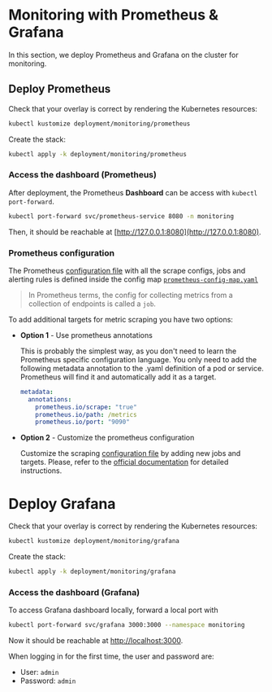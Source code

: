 # Monitoring with Prometheus & Grafana

In this section, we deploy Prometheus and Grafana on the cluster for monitoring.

## Deploy Prometheus

Check that your overlay is correct by rendering the Kubernetes resources:

```bash
kubectl kustomize deployment/monitoring/prometheus
```

Create the stack:

```bash
kubectl apply -k deployment/monitoring/prometheus
```

### Access the dashboard (Prometheus)

After deployment, the Prometheus **Dashboard** can be access with `kubectl port-forward`.

```bash
kubectl port-forward svc/prometheus-service 8080 -n monitoring
```

Then, it should be reachable at [http://127.0.0.1:8080](http://127.0.0.1:8080).

### Prometheus configuration

The Prometheus [configuration file](https://prometheus.io/docs/prometheus/latest/configuration/configuration/) with all the scrape configs, jobs and alerting rules is defined inside the config map
[`prometheus-config-map.yaml`](../../deployment/monitoring/prometheus/prometheus-config-map.yaml)

> In Prometheus terms, the config for collecting metrics from a collection of endpoints is called a `job`.

To add additional targets for metric scraping you have two options:

- **Option 1** - Use prometheus annotations
    
  This is probably the simplest way, as you don't need to learn the Prometheus specific configuration language.
  You only need to add the following metadata annotation to the .yaml definition of a pod or service.
  Prometheus will find it and automatically add it as a target.

  ```yaml
  metadata:
    annotations:
      prometheus.io/scrape: "true"
      prometheus.io/path: /metrics
      prometheus.io/port: "9090"
  ```
- **Option 2** - Customize the prometheus configuration

  Customize the scraping [configuration file](../../deployment/monitoring/prometheus/prometheus-config-map-ori.yaml) by adding new jobs and targets.
  Please, refer to the [official documentation](https://prometheus.io/docs/prometheus/latest/configuration/configuration/)
  for detailed instructions.

# Deploy Grafana

Check that your overlay is correct by rendering the Kubernetes resources:

```bash
kubectl kustomize deployment/monitoring/grafana
```

Create the stack:

```bash
kubectl apply -k deployment/monitoring/grafana
```

### Access the dashboard (Grafana)

To access Grafana dashboard locally, forward a local port with

```bash
kubectl port-forward svc/grafana 3000:3000 --namespace monitoring
```

Now it should be reachable at [http://localhost:3000](http://localhost:5000).

When logging in for the first time, the user and password are:

- User: `admin`
- Password: `admin`
